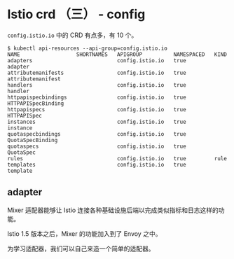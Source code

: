 #  Istio crd （三） -  config

`config.istio.io` 中的 CRD 有点多，有 10 个。

```
$ kubectl api-resources --api-group=config.istio.io
NAME                  SHORTNAMES   APIGROUP          NAMESPACED   KIND
adapters                           config.istio.io   true         adapter
attributemanifests                 config.istio.io   true         attributemanifest
handlers                           config.istio.io   true         handler
httpapispecbindings                config.istio.io   true         HTTPAPISpecBinding
httpapispecs                       config.istio.io   true         HTTPAPISpec
instances                          config.istio.io   true         instance
quotaspecbindings                  config.istio.io   true         QuotaSpecBinding
quotaspecs                         config.istio.io   true         QuotaSpec
rules                              config.istio.io   true         rule
templates                          config.istio.io   true         template
```



## adapter

Mixer 适配器能够让 Istio 连接各种基础设施后端以完成类似指标和日志这样的功能。

Istio 1.5 版本之后，Mixer 的功能加入到了 Envoy 之中。

为学习适配器，我们可以自己来造一个简单的适配器。

